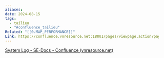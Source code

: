 ```yaml
---
aliases: 
date: 2024-08-15
tags:
  - tailieu
  - "#confluence_tailieu"
Related: "[[0.MAP_PERFORMANCE]]"
Link: https://confluence.vnresource.net:18001/pages/viewpage.action?pageId=27164784
---
```




[System Log - SE-Docs - Confluence (vnresource.net)](https://confluence.vnresource.net:18001/display/SED/System+Log)